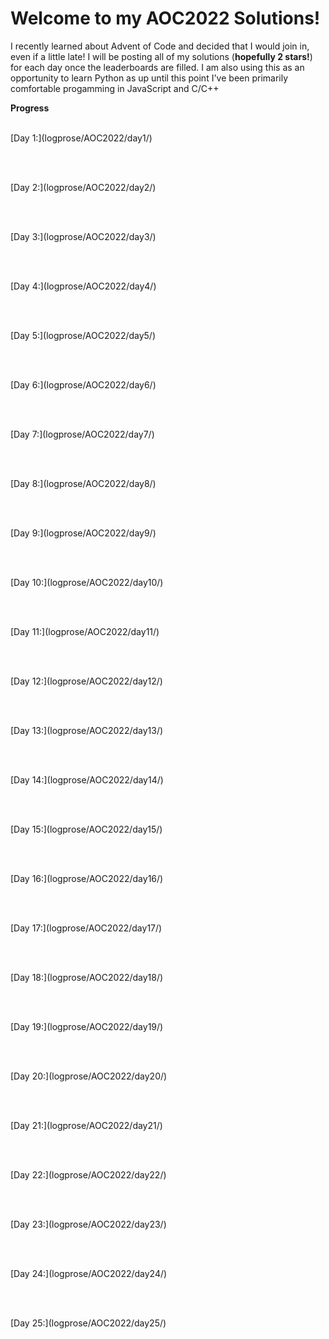 <h1> Welcome to my AOC2022 Solutions!</h1>
<p>I recently learned about Advent of Code and decided that I would join in, even if a little late! I will be posting all of my solutions (<strong>hopefully 2 stars!</strong>) for each day once the leaderboards are filled. I am also using this as an opportunity to learn Python as up until this point I've been primarily comfortable progamming in JavaScript and C/C++</p>

<strong>Progress</strong><br></br>

<p>[Day 1:](logprose/AOC2022/day1/)</a></p><br></br>
<p>[Day 2:](logprose/AOC2022/day2/)</p><br></br>
<p>[Day 3:](logprose/AOC2022/day3/)</p><br></br>
<p>[Day 4:](logprose/AOC2022/day4/)</p><br></br>
<p>[Day 5:](logprose/AOC2022/day5/)</p><br></br>
<p>[Day 6:](logprose/AOC2022/day6/)</p><br></br>
<p>[Day 7:](logprose/AOC2022/day7/)</p><br></br>
<p>[Day 8:](logprose/AOC2022/day8/)</p><br></br>
<p>[Day 9:](logprose/AOC2022/day9/)</p><br></br>
<p>[Day 10:](logprose/AOC2022/day10/)</p><br></br>
<p>[Day 11:](logprose/AOC2022/day11/)</p><br></br>
<p>[Day 12:](logprose/AOC2022/day12/)</p><br></br>
<p>[Day 13:](logprose/AOC2022/day13/)</p><br></br>
<p>[Day 14:](logprose/AOC2022/day14/)</p><br></br>
<p>[Day 15:](logprose/AOC2022/day15/)</p><br></br>
<p>[Day 16:](logprose/AOC2022/day16/)</p><br></br>
<p>[Day 17:](logprose/AOC2022/day17/)</p><br></br>
<p>[Day 18:](logprose/AOC2022/day18/)</p><br></br>
<p>[Day 19:](logprose/AOC2022/day19/)</p><br></br>
<p>[Day 20:](logprose/AOC2022/day20/)</p><br></br>
<p>[Day 21:](logprose/AOC2022/day21/)</p><br></br>
<p>[Day 22:](logprose/AOC2022/day22/)</p><br></br>
<p>[Day 23:](logprose/AOC2022/day23/)</p><br></br>
<p>[Day 24:](logprose/AOC2022/day24/)</p><br></br>
<p>[Day 25:](logprose/AOC2022/day25/)</p><br></br>
